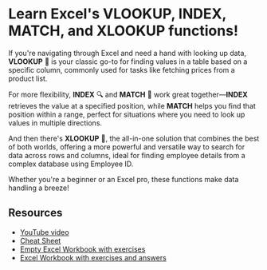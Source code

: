 # Learn Excel's VLOOKUP, INDEX, MATCH, and XLOOKUP functions!

If you're navigating through Excel and need a hand with looking up data, **VLOOKUP** 🧐 is your classic go-to for finding values in a table based on a specific column, commonly used for tasks like fetching prices from a product list. 

For more flexibility, **INDEX** 🔍 and **MATCH** 🧩 work great together—**INDEX** retrieves the value at a specified position, while **MATCH** helps you find that position within a range, perfect for situations where you need to look up values in multiple directions. 

And then there's **XLOOKUP** 🚀, the all-in-one solution that combines the best of both worlds, offering a more powerful and versatile way to search for data across rows and columns, ideal for finding employee details from a complex database using Employee ID. 

Whether you're a beginner or an Excel pro, these functions make data handling a breeze!

## Resources

- [YouTube video](https://youtu.be/Jca4LyxII7Q)
- [Cheat Sheet](https://nbviewer.org/github/missfactorial/Excel-VLOOKUP-INDEX-MATCH-XLOOKUP/blob/main/Cheat%20Sheet%20-%20VLOOKUP%2C%20INDEX%2C%20MATCH%2C%20XLOOKUP.pdf)
- [Empty Excel Workbook with exercises](https://nbviewer.org/github/missfactorial/Excel-VLOOKUP-INDEX-MATCH-XLOOKUP/blob/main/EMPTY%20-%20VLOOKUP%2C%20INDEX%2C%20MATCH.xlsx)
- [Excel Workbook with exercises and answers](https://nbviewer.org/github/missfactorial/Excel-VLOOKUP-INDEX-MATCH-XLOOKUP/blob/main/VLOOKUP%2C%20INDEX%2C%20MATCH.xlsx)
